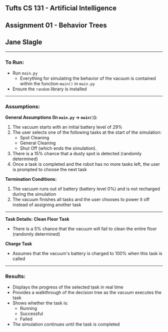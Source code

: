 ## Tufts CS 131 - Artificial Intelligence
## Assignment 01 - Behavior Trees
## Jane Slagle  

---

### To Run:
- Run `main.py` 
  - Everything for simulating the behavior of the vacuum is contained within the function `main()` in `main.py`
- Ensure the `random` library is installed

---

### Assumptions:

**General Assumptions (In `main.py` → `main()`):**
1. The vacuum starts with an initial battery level of 29%
2. The user selects one of the following tasks at the start of the simulation:  
   - Spot Cleaning
   - General Cleaning  
   - Shut Off (which ends the simulation).  
3. There is a 15% chance that a dusty spot is detected (randomly determined)  
4. Once a task is completed and the robot has no more tasks left, the user is prompted to choose the next task  

**Termination Conditions:**
1. The vacuum runs out of battery (battery level 0%) and is not recharged during the simulation
2. The vacuum finishes all tasks and the user chooses to power it off instead of assigning another task

---

**Task Details:**
**Clean Floor Task**
- There is a 5% chance that the vacuum will fail to clean the entire floor (randomly determined) 

**Charge Task**
- Assumes that the vacuum's battery is charged to 100% when this task is called 

---

### Results:
- Displays the progress of the selected task in real time
- Provides a walkthrough of the decision tree as the vacuum executes the task
- Shows whether the task is:  
  - Running  
  - Successful  
  - Failed  
- The simulation continues until the task is completed
